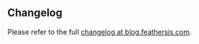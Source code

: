 ## Changelog

Please refer to the full [changelog at blog.feathersjs.com](https://blog.feathersjs.com/tagged/feathers-releases).
